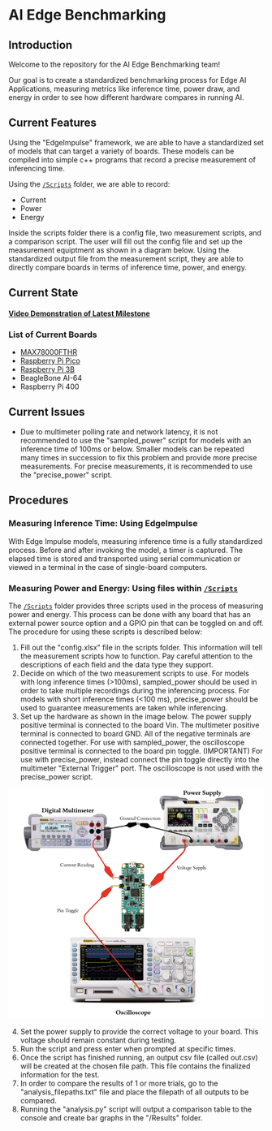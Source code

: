 # AI Edge Benchmarking

## Introduction
Welcome to the repository for the AI Edge Benchmarking team!

Our goal is to create a standardized benchmarking process for Edge AI Applications, measuring metrics like inference time, power draw, and energy in order to see how different hardware compares in running AI.

## Current Features
Using the "EdgeImpulse" framework, we are able to have a standardized set of models that can target a variety of boards. These models can be compiled into simple c++ programs that record a precise measurement of inferencing time.

<html>
  
<div>
  <span>  Using the  </span>
  <a href="./Scripts"><code>/Scripts</code></a> folder, we are able to record: <br>
  <ul>
    <li>Current</li>
    <li>Power</li>
    <li>Energy</li>
  </ul>
</div>
</html>

Inside the scripts folder there is a config file, two measurement scripts, and a comparison script. The user will fill out the config file and set up the measurement equiptment as shown in a diagram below. Using the standardized output file from the measurement script, they are able to directly compare boards in terms of inference time, power, and energy.


<html>
    <h2> Current State </h2>
    <h4>
        <a href = "https://youtu.be/uJIqOznYBQY">
            Video Demonstration of Latest Milestone
        </a>
    </h4>
    <h3> List of Current Boards </h3>
    <ul>
        <li><a href = "/MAX78000_FTHR">MAX78000FTHR</a></li>
        <li><a href = "/RaspberryPi_Pico">Raspberry Pi Pico</a></li>
        <li><a href = "/RaspberryPi_3B">Raspberry Pi 3B</a></li>
        <li>BeagleBone AI-64</li>
        <li>Raspberry Pi 400</li>
    </ul>
</html>

## Current Issues
- Due to multimeter polling rate and network latency, it is not recommended to use the "sampled_power" script for models with an inference time of 100ms or below. Smaller models can be repeated many times in succession to fix this problem and provide more precise measurements. For precise measurements, it is recommended to use the "precise_power" script.

## Procedures
### Measuring Inference Time: Using EdgeImpulse
With Edge Impulse models, measuring inference time is a fully standardized process. Before and after invoking the model, a timer is captured. The elapsed time is stored and transported using serial communication or viewed in a terminal in the case of single-board computers.  

### Measuring Power and Energy: Using files within <a href="./Scripts"><code>/Scripts</code></a>
The <a href="./Scripts"><code>/Scripts</code></a> folder provides three scripts used in the process of measuring power and energy. This process can be done with any board that has an external power source option and a GPIO pin that can be toggled on and off.
The procedure for using these scripts is described below:
1. Fill out the "config.xlsx" file in the scripts folder. This information will tell the measurement scripts how to function. Pay careful attention to the descriptions of each field and the data type they support.
2. Decide on which of the two measurement scripts to use. For models with long inference times (>100ms), sampled_power should be used in order to take multiple recordings during the inferencing process. For models with short inference times (<100 ms), precise_power should be used to guarantee measurements are taken while inferencing.
3. Set up the hardware as shown in the image below. The power supply positive terminal is connected to the board Vin. The multimeter positive terminal is connected to board GND. All of the negative terminals are connected together. For use with sampled_power, the oscilloscope positive terminal is connected to the board pin toggle. (IMPORTANT) For use with precise_power, instead connect the pin toggle directly into the multimeter "External Trigger" port. The oscilloscope is not used with the precise_power script.

![screenshot](Images/setup.png)

4. Set the power supply to provide the correct voltage to your board. This voltage should remain constant during testing.
5. Run the script and press enter when prompted at specific times. 
6. Once the script has finished running, an output csv file (called out.csv) will be created at the chosen file path. This file contains the finalized information for the test.
7. In order to compare the results of 1 or more trials, go to the "analysis_filepaths.txt" file and place the filepath of all outputs to be compared.
8. Running the "analysis.py" script will output a comparison table to the console and create bar graphs in the "/Results" folder.
